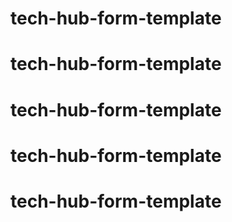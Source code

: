 # tech-hub-form-template
# tech-hub-form-template
# tech-hub-form-template
# tech-hub-form-template
# tech-hub-form-template
